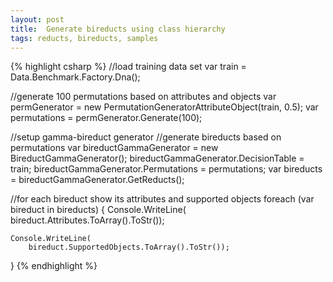 ```yaml
---
layout: post
title:  Generate bireducts using class hierarchy
tags: reducts, bireducts, samples
---
```


{% highlight csharp %}
//load training data set
var train = Data.Benchmark.Factory.Dna();

//generate 100 permutations based on attributes and objects
var permGenerator = new PermutationGeneratorAttributeObject(train, 0.5);
var permutations = permGenerator.Generate(100);

//setup gamma-bireduct generator
//generate bireducts based on permutations
var bireductGammaGenerator = new BireductGammaGenerator();
bireductGammaGenerator.DecisionTable = train;
bireductGammaGenerator.Permutations = permutations;
var bireducts = bireductGammaGenerator.GetReducts();

//for each bireduct show its attributes and supported objects
foreach (var bireduct in bireducts)
{
	Console.WriteLine(
		bireduct.Attributes.ToArray().ToStr());
	
	Console.WriteLine(
		bireduct.SupportedObjects.ToArray().ToStr());
}
{% endhighlight %}
